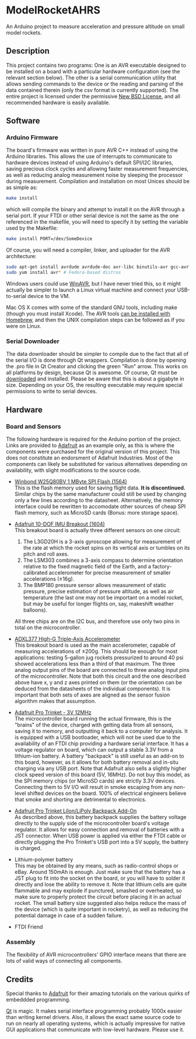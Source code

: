 ModelRocketAHRS
===============
An Arduino project to measure acceleration and pressure altitude on small model rockets.

Description
-----------
This project contains two programs: One is an AVR executable designed to be installed on a board with a particular hardware configuration (see the relevant section below). The other is a serial communication utility that allows sending commands to the device or the reading and parsing of the data contained therein (only the csv format is currently supported). The entire project is licensed under the permissive [New BSD License](./LICENSE), and all recommended hardware is easily available.

Software
--------
### Arduino Firmware
The board's firmware was written in pure AVR C++ instead of using the Arduino libraries. This allows the use of interrupts to communicate to hardware devices instead of using Arduino's default SPI/I2C libraries, saving precious clock cycles and allowing faster measurement frequencies, as well as reducing analog measurement noise by sleeping the processor during measurement. Compilation and installation on most Unices should be as simple as:

```bash
make install
```

which will compile the binary and attempt to install it on the AVR through a serial port. If your FTDI or other serial device is not the same as the one referenced in the makefile, you will need to specify it by setting the variable used by the Makefile:

```bash
make install PORT=/dev/SomeDevice
```

Of course, you will need a compiler, linker, and uploader for the AVR architecture:

```bash
sudo apt-get install avrdude avrdude-doc avr-libc binutils-avr gcc-avr gcc-avr gdb-avr # Debian-based distros
sudo yum install avr* # Fedora-based distros
```

Windows users could use [WinAVR](https://sourceforge.net/projects/winavr/), but I have never tried this, so it might actually be simpler to launch a Linux virtual machine and connect your USB-to-serial device to the VM.

Mac OS X comes with some of the standard GNU tools, including make (though you must install Xcode). The AVR tools [can be installed with Homebrew](http://maxembedded.com/2015/06/setting-up-avr-gcc-toolchain-on-linux-and-mac-os-x/), and then the UNIX compilation steps can be followed as if you were on Linux.

### Serial Downloader
The data downloader should be simpler to compile due to the fact that all of the serial I/O is done through Qt wrappers. Compilation is done by opening the .pro file in Qt Creator and clicking the green "Run" arrow. This works on all platforms by design, because Qt is awesome. Of course, Qt must be [downloaded](https://www.qt.io/download/) and installed. Please be aware that this is about a gigabyte in size. Depending on your OS, the resulting executable may require special permissions to write to serial devices.

Hardware
--------
### Board and Sensors
The following hardware is required for the Arduino portion of the project. Links are provided to [Adafruit](https://www.adafruit.com/) as an example only, as this is where the components were purchased for the original version of this project. This does not constitute an endorsment of Adafruit Industries. Most of the components can likely be substituted for various alternatives depending on availability, with slight modifications to the source code.

* [Winbond W25Q80BV 1 MByte SPI Flash (1564)](https://www.adafruit.com/product/1564)  
  This is the flash memory used for saving flight data. **It is discontinued.** Similar chips by the same manufacturer could still be used by changing only a few lines according to the datasheet. Alternatively, the memory interface could be rewritten to accomodate other sources of cheap SPI flash memory, such as MicroSD cards (Bonus: more storage space).

* [Adafruit 10-DOF IMU Breakout (1604)](https://www.adafruit.com/product/1604)   
  This breakout board is actually three different sensors on one circuit:   

  1. The L3GD20H is a 3-axis gyroscope allowing for measurement of the rate at which the rocket spins on its vertical axis or tumbles on its pitch and roll axes.
  2. The LSM303 combines a 3-axis compass to determine orientation relative to the fixed magnetic field of the Earth, and a factory-calibrated accelerometer for precise measurement of smaller accelerations (±16g).
  3. The BMP180 pressure sensor allows measurement of static pressure, precise estimation of pressure altitude, as well as air temperature (the last one may not be important on a model rocket, but may be useful for longer flights on, say, makeshift weather balloons).

  All three chips are on the I2C bus, and therefore use only two pins in total on the microcontroller.

* [ADXL377 High-G Triple-Axis Accelerometer](https://www.adafruit.com/product/1413)   
  This breakout board is used as the main accelerometer, capable of measuring accelerations of ±200g. This should be enough for most applications: testing 5-gallon jug rockets pressurized to around 40 psi showed accelerations less than a third of that maximum. The three analog output pins of the board are connected to three analog input pins of the microcontroller. Note that both this circuit and the one described above have x, y and z axes printed on them (or the orientation can be deduced from the datasheets of the individual components). It is important that both sets of axes are aligned as the sensor fusion algorithm makes that assumption.

* [Adafruit Pro Trinket - 3V 12MHz](https://www.adafruit.com/product/2010)   
  The microcontroller board running the actual firmware, this is the "brains" of the device, charged with getting data from all sensors, saving it to memory, and outputting it back to a computer for analysis. It is equipped with a USB bootloader, which will not be used due to the availability of an FTDI chip providing a hardware serial interface. It has a voltage regulator on board, which can output a stable 3.3V from a lithium-ion battery. A battery "backpack" is still useful as an add-on to this board, however, as it allows for both battery removal and in-situ charging via any USB port. Note that Adafruit also sells a slightly higher clock speed version of this board (5V, 16MHz). Do not buy this model, as the SPI memory chips (or MicroSD cards) are strictly 3.3V devices. Connecting them to 5V I/O will result in smoke escaping from any non-level shifted devices on the board. 100% of electrical engineers believe that smoke and shorting are detrimental to electronics.

* [Adafruit Pro Trinket LiIon/LiPoly Backpack Add-On](https://www.adafruit.com/product/2124)   
  As described above, this battery backpack supplies the battery voltage directly to the supply side of the microcontroller board's voltage regulator. It allows for easy connection and removal of batteries with a JST connector. When USB power is applied via either the FTDI cable or directly plugging the Pro Trinket's USB port into a 5V supply, the battery is charged.

* Lithium-polymer battery   
  This may be obtained by any means, such as radio-control shops or eBay. Around 150mAh is enough. Just make sure that the battery has a JST plug to fit into the socket on the board, or you will have to solder it directly and lose the ability to remove it. Note that lithium cells are quite flammable and may explode if punctured, smashed or overheated, so make sure to properly protect the circuit before placing it in an actual rocket. The small battery size suggested also helps reduce the mass of the device (which is quite important in rocketry), as well as reducing the potential damage in case of a sudden failure.

* FTDI Friend   
  

### Assembly
The flexibility of AVR microcontrollers' GPIO interface means that there are lots of valid ways of connecting all components.

Credits
-------
Special thanks to [Adafruit](https://www.adafruit.com/) for their amazing tutorials on the various quirks of embeddded programming.

[Qt](https://www.qt.io/) is magic. It makes serial interface programming probably 1000x easier than writing kernel drivers. Also, it allows the exact same source code to run on nearly all operating systems, which is actually impressive for native GUI applications that communicate with low-level hardware. Please use it.
